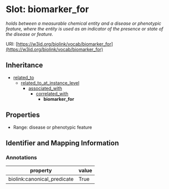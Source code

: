 # Slot: biomarker_for
_holds between a measurable chemical entity and a disease or phenotypic feature, where the entity is used as an indicator of the presence or state of the disease or feature._


URI: [https://w3id.org/biolink/vocab/biomarker_for](https://w3id.org/biolink/vocab/biomarker_for)




## Inheritance

* [related_to](related_to.md)
    * [related_to_at_instance_level](related_to_at_instance_level.md)
        * [associated_with](associated_with.md)
            * [correlated_with](correlated_with.md)
                * **biomarker_for**



## Properties

 * Range: disease or phenotypic feature



## Identifier and Mapping Information





### Annotations

| property | value |
| --- | --- |
| biolink:canonical_predicate | True |


